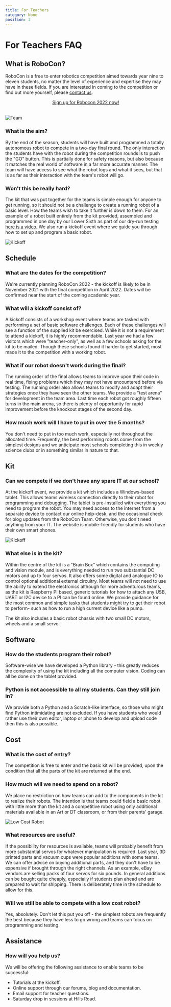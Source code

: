 ```yaml
---
title: For Teachers
category: None
position: 2
---
```

# For Teachers FAQ

## What is RoboCon?

RoboCon is a free to enter robotics competition aimed towards year nine to eleven students, no matter the level of experience and expertise they may have in these fields. If you are interested in coming to the competition or find out more yourself, please [contact us](./contact.md).

<div style="text-align:center;">
<a href="https://forms.office.com/r/56Zn1CFQar" class="link-button" style="display: inline-block">Sign up for Robocon 2022 now!</a>
</div>
⠀

![Team](/images/030-C3140COMPRSD.jpg)

### What is the aim?

By the end of the season, students will have built and programmed a totally autonomous robot to compete in a two-day final round. The only interaction the students have with the robot during the competition rounds is to push the "GO" button. This is partially done for safety reasons, but also because it matches the real world of software in a far more accurate manner. The team will have access to see what the robot logs and what it sees, but that is as far as their interaction with the team's robot will go.

### Won't this be really hard?

The kit that was put together for the teams is simple enough for anyone to get running, so it should not be a challenge to create a running robot of a basic level. How the teams wish to take it further is down to them. For an example of a robot built entirely from the kit provided, assembled and programmed in one day by our Lower Sixth as part of our dry-run testing [here is a video.](https://hr-robocon.org/blog/sign-up-for-robocon-2019.html) We also run a kickoff event where we guide you through how to set up and program a basic robot.

![Kickoff](/images/IMG_4259.JPG)

## Schedule

### What are the dates for the competition?

We're currently planning RoboCon 2022 - the kickoff is likely to be in November 2021 with the final competition in April 2022. Dates will be confirmed near the start of the coming academic year.

### What will a kickoff consist of?

A kickoff consists of a workshop event where teams are tasked with performing a set of basic software challenges. Each of these challenges will see a function of the supplied kit be exercised. While it is not a requirement to attend a kickoff, it is highly recommendable. Last year we had a few visitors which were "teacher-only", as well as a few schools asking for the kit to be mailed. Though these schools found it harder to get started, most made it to the competition with a working robot.

### What if our robot doesn't work during the final?

The running order of the final allows teams to improve upon their code in real time, fixing problems which they may not have encountered before via testing. The running order also allows teams to modify and adapt their strategies once they have seen the other teams. We provide a "test arena" for development in the team area. Last time each robot got roughly fifteen turns in the main arena, so there is plenty of opportunity for rapid improvement before the knockout stages of the second day.

### How much work will I have to put in over the 5 months?

You don't need to put in too much work, especially not throughout the allocated time. Frequently, the best performing robots come from the simplest designs and we anticipate most schools completing this in weekly science clubs or in something similar in nature to that.

## Kit

### Can we compete if we don't have any spare IT at our school?

At the kickoff event, we provide a kit which includes a Windows-based tablet. This allows teams wireless connection directly to their robot for programming and debugging. The tablet is pre-installed with everything you need to program the robot. You may need access to the internet from a separate device to contact our online help-desk, and the occasional check for blog updates from the RoboCon Team. Otherwise, you don't need anything from your IT. The website is mobile-friendly for students who have their own smart phones.

![Kickoff](/images/IMG_4219.JPG)

### What else is in the kit?

Within the centre of the kit is a "Brain Box" which contains the computing and vision module, and is everything needed to run two substantial DC motors and up to four servos. It also offers some digital and analogue IO to control optional additional external circuitry. Most teams will not need to use the ability to extend the electronics although for more adventurous teams, as the kit is Raspberry PI based, generic tutorials for how to attach any USB, UART or I2C device to a PI can be found online. We provide guidance for the most common and simple tasks that students might try to get their robot to perform- such as how to run a high current device like a pump.

The kit also includes a basic robot chassis with two small DC motors, wheels and a small servo.

## Software

### How do the students program their robot?

Software-wise we have developed a Python library - this greatly reduces the complexity of using the kit including all the computer vision. Coding can all be done on the tablet provided.

### Python is not accessible to all my students. Can they still join in?

We provide both a Python and a Scratch-like interface, so those who might find Python intimidating are not excluded. If you have students who would rather use their own editor, laptop or phone to develop and upload code then this is also possible.

<BlocklySnippet img="vissnip.png" width="779" height="188"/>

## Cost

### What is the cost of entry?

The competition is free to enter and the basic kit will be provided, upon the condition that all the parts of the kit are returned at the end.

### How much will we need to spend on a robot?

We place no restriction on how teams can add to the components in the kit to realize their robots. The intention is that teams could field a basic robot with little more than the kit and a competitive robot using only additional materials available in an Art or DT classroom, or from their parents' garage.

![Low Cost Robot](/images/IMG_3167COMPRSD.jpg)

### What resources are useful?

If the possibility for resources is available, teams will probably benefit from more substantial servos for whatever manipulation is required. Last year, 3D printed parts and vacuum cups were popular additions with some teams. We can offer advice on buying additional parts, and they don't have to be expensive if brought through the right channels. As an example, eBay vendors are selling packs of four servos for six pounds. In general additions can be bought quite cheaply, especially if students plan ahead and are prepared to wait for shipping. There is deliberately time in the schedule to allow for this.

### Will we still be able to compete with a low cost robot?

Yes, absolutely. Don't let this put you off - the simplest robots are frequently the best because they have less to go wrong and teams can focus on programming and testing.

## Assistance

### How will you help us?

We will be offering the following assistance to enable teams to be successful:

* Tutorials at the kickoff. 
* Online support through our forums, blog and documentation.
* Email support for teacher questions.
* Saturday drop in sessions at Hills Road.